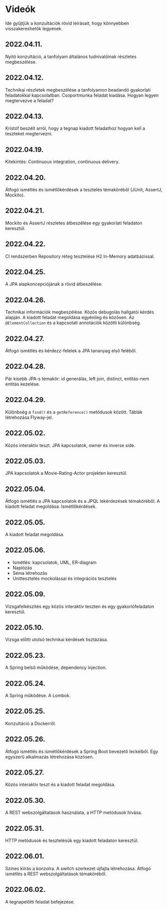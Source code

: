 # Videók

Ide gyűjtjük a konzultációk rövid leírásait, hogy könnyebben visszakereshetők legyenek.

## 2022.04.11.

Nyitó konzultáció, a tanfolyam általános tudnivalóinak részletes megbeszélése.

## 2022.04.12.

Technikai részletek megbeszélése a tanfolyamon beadandó gyakorlati feladatokkal kapcsolatban. Csoportmunka feladat kiadása. Hogyan legyen megtervezve a feladat?

## 2022.04.13.

Kristóf beszélt arról, hogy a tegnap kiadott feladathoz hogyan kell a teszteket megtervezni.

## 2022.04.19.

Kitekintés: Continuous integration, continuous delivery.

## 2022.04.20.

Átfogó ismétlés és ismétlőkérdések a tesztelés témaköréből (JUnit, AssertJ, Mockito).

## 2022.04.21.

Mockito és AssertJ részletes átbeszélése egy gyakorlati feladaton keresztül. 

## 2022.04.22.

CI rendszerben Repository réteg tesztelése H2 In-Memory adatbázissal.

## 2022.04.25.

A JPA alapkoncepciójának a rövid átbeszélése.

## 2022.04.26.

Technikai információk megbeszélése. Közös debugolás hallgatói kérdés alapján. A kiadott feladat megoldása egyénileg és közösen. Az `@ElementCollection` és a kapcsolati annotációk közötti különbség.

## 2022.04.27.

Átfogó ismétlés és kérdezz-felelek a JPA tananyag első feléből.

## 2022.04.28.

Pár kisebb JPA-s témakör: id generálás, left join, distinct, entitás-nem entitás kezelése.

## 2022.04.29.

Különbség a `find()` és a `getReference()` metódusok között. Táblák létrehozása Flyway-jel.

## 2022.05.02.

Közös interaktív teszt. JPA kapcsolatok, owner és inverse side.

## 2022.05.03.

JPA kapcsolatok a Movie-Rating-Actor projekten keresztül.

## 2022.05.04.

Átfogó ismétlés a JPA kapcsolatok és a JPQL lekérdezések témaköréből. A kiadott feladat megoldása. Ismétlőkérdések.

## 2022.05.05.

A kiadott feladat megoldása.

## 2022.05.06.

* Ismétlés: kapcsolatok, UML, ER-diagram
* Naplózás
* Séma létrehozás
* Unittesztelés mockolással és integrációs tesztelés

## 2022.05.09.

Vizsgafelkészítés egy közös interaktív teszten és egy gyakorlófeladaton keresztül.

## 2022.05.10.

Vizsga előtti utolsó technikai kérdések tisztázása.

## 2022.05.23.

A Spring belső működése, dependency injection.

## 2022.05.24.

A Spring működése. A Lombok.

## 2022.05.25.

Konzultáció a Dockerről.

## 2022.05.26.

Átfogó ismétlés és ismétlőkérdések a Spring Boot bevezető leckéiből. Egy egyszerű alkalmazás létrehozása közösen.

## 2022.05.27.

Közös interaktív teszt és a kiadott feladat megoldása.

## 2022.05.30.

A REST webszolgáltatások használata, a HTTP metódusok hívása.

## 2022.05.31.

HTTP metódusok és tesztelésük egy kiadott feladaton keresztül.

## 2022.06.01.

Színes kiírás a konzolra. A switch szerkezet újfajta létrehozása. Átfogó ismétlés a REST webszolgáltatások témaköréből.

## 2022.06.02.

A tegnapelőtti feladat befejezése.
